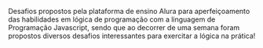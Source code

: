 <p>Desafios propostos pela plataforma de ensino Alura para aperfeiçoamento das habilidades em lógica de programação com a linguagem de Programação Javascript, sendo que ao decorrer de uma semana foram propostos diversos desafios interessantes para exercitar a lógica na prática!</p>
